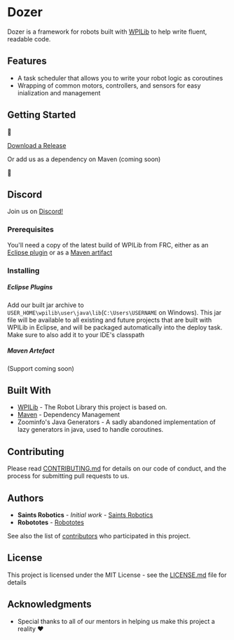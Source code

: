 # Dozer

Dozer is a framework for robots built with [WPILib](https://github.com/wpilibsuite) to help write fluent, readable code.

## Features

* A task scheduler that allows you to write your robot logic as coroutines
* Wrapping of common motors, controllers, and sensors for easy inialization and management

## Getting Started

:construction_worker:

[Download a Release](https://github.com/FRC-Dozer/Dozer/releases/latest)

Or add us as a dependency on Maven (coming soon)

:construction:

## Discord

Join us on [Discord!](https://discord.gg/HQ2FPkn)

### Prerequisites

You'll need a copy of the latest build of WPILib from FRC, either as an [Eclipse plugin](https://wpilib.screenstepslive.com/s/4485/m/13503/l/599679-installing-eclipse-c-java) or as a [Maven artifact](https://wpilib.screenstepslive.com/s/4485/m/wpilib_source/l/480976-maven-artifacts)

### Installing
##### Eclipse Plugins
Add our built jar archive to `USER_HOME\wpilib\user\java\lib`(`C:\Users\USERNAME` on Windows). This jar file will be available to all existing and future projects that are built with WPILib in Eclipse, and will be packaged automatically into the deploy task. Make sure to also add it to your IDE's classpath

##### Maven Artefact
(Support coming soon)


## Built With

* [WPILib](https://github.com/wpilibsuite/allwpilib) - The Robot Library this project is based on.
* [Maven](https://maven.apache.org/) - Dependency Management
* Zoominfo's Java Generators - A sadly abandoned implementation of lazy generators in java, used to handle coroutines.

## Contributing

Please read [CONTRIBUTING.md](Contributing.md) for details on our code of conduct, and the process for submitting pull requests to us.

## Authors

* **Saints Robotics** - *Initial work* - [Saints Robotics](https://github.com/SaintsRobotics)
* **Robototes** - [Robototes](https://www.robototes.com/)

See also the list of [contributors](https://github.com/FRC-Dozer/Dozer/contributors) who participated in this project.

## License

This project is licensed under the MIT License - see the [LICENSE.md](Licence.md) file for details

## Acknowledgments

* Special thanks to all of our mentors in helping us make this project a reality :heart:
